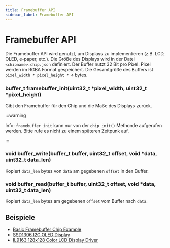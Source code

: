 ```yaml
---
title: Framebuffer API
sidebar_label: Framebuffer API
---
```


# Framebuffer API

Die Framebuffer API wird genutzt, um Displays zu implementieren (z.B. LCD, OLED, e-paper, etc.). Die Größe des Displays wird in der Datei `<chipname>.chip.json` definiert. Der Buffer nutzt 32 Bit pro Pixel. Pixel werden im RGBA Format gespeichert. Die Gesamtgröße des Buffers ist `pixel_width * pixel_height * 4` bytes.

### buffer_t framebuffer_init(uint32_t *pixel_width, uint32_t *pixel_height)

Gibt den Framebuffer für den Chip und die Maße des Displays zurück.

:::warning

Info: `framebuffer_init` kann nur von der `chip_init()` Methonde aufgerufen werden. Bitte rufe es nicht zu einem späteren Zeitpunk auf.

:::

### void buffer_write(buffer_t buffer, uint32_t offset, void \*data, uint32_t data_len)

Kopiert `data_len` bytes von `data` am gegebenen `offset` in den Buffer.

### void buffer_read(buffer_t buffer, uint32_t offset, void \*data, uint32_t data_len)

Kopiert `data_len` bytes am gegebenen `offset` vom Buffer nach `data`.

## Beispiele

- [Basic Framebuffer Chip Example](https://wokwi.com/projects/330503863007183442)
- [SSD1306 I2C OLED Display](https://wokwi.com/projects/371050937178768385)
- [IL9163 128x128 Color LCD Display Driver](https://wokwi.com/projects/333332561949360723)
